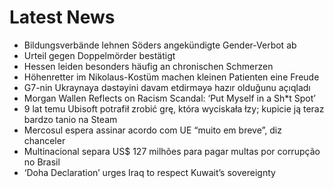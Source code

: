 # Latest News
-  Bildungsverbände lehnen Söders angekündigte Gender-Verbot ab
-  Urteil gegen Doppelmörder bestätigt
-  Hessen leiden besonders häufig an chronischen Schmerzen
-  Höhenretter im Nikolaus-Kostüm machen kleinen Patienten eine Freude
-  G7-nin Ukraynaya dəstəyini davam etdirməyə hazır olduğunu açıqladı
-  Morgan Wallen Reflects on Racism Scandal: ‘Put Myself in a Sh*t Spot’
-  9 lat temu Ubisoft potrafił zrobić grę, która wyciskała łzy; kupicie ją teraz bardzo tanio na Steam
-  Mercosul espera assinar acordo com UE “muito em breve”, diz chanceler
-  Multinacional separa US$ 127 milhões para pagar multas por corrupção no Brasil
-  ‘Doha Declaration’ urges Iraq to respect Kuwait’s sovereignty
